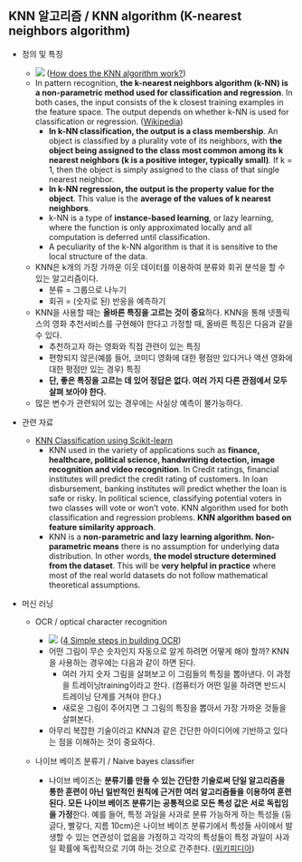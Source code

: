 ## KNN 알고리즘 / KNN algorithm (K-nearest neighbors algorithm)

 - 정의 및 특징 
    - ![](http://res.cloudinary.com/dyd911kmh/image/upload/f_auto,q_auto:best/v1531424125/KNN_final1_ibdm8a.png) ([How does the KNN algorithm work?](https://www.datacamp.com/community/tutorials/k-nearest-neighbor-classification-scikit-learn))
    - In pattern recognition, **the k-nearest neighbors algorithm (k-NN) is a non-parametric method used for classification and regression**. In both cases, the input consists of the k closest training examples in the feature space. The output depends on whether k-NN is used for classification or regression. ([Wikipedia](https://en.wikipedia.org/wiki/K-nearest_neighbors_algorithm))
        - **In k-NN classification, the output is a class membership**. An object is classified by a plurality vote of its neighbors, with **the object being assigned to the class most common among its k nearest neighbors (k is a positive integer, typically small)**. If k = 1, then the object is simply assigned to the class of that single nearest neighbor.
        - **In k-NN regression, the output is the property value for the object**. This value is the **average of the values of k nearest neighbors**.
        - k-NN is a type of **instance-based learning**, or lazy learning, where the function is only approximated locally and all computation is deferred until classification.
        - A peculiarity of the k-NN algorithm is that it is sensitive to the local structure of the data.
    - KNN은 k개의 가장 가까운 이웃 데이터를 이용하여 분류와 회귀 분석을 할 수 있는 알고리즘이다.
        - 분류 = 그룹으로 나누기
        - 회귀 = (숫자로 된) 반응을 예측하기 
    - KNN을 사용할 때는 **올바른 특징을 고르는 것이 중요**하다. KNN을 통해 넷플릭스의 영화 추천서비스를 구현해야 한다고 가정할 때, 올바른 특징은 다음과 같을 수 있다.
        - 추천하고자 하는 영화와 직접 관련이 있는 특징
        - 편향되지 않은(예를 들어, 코미디 영화에 대한 평점만 있다거나 액션 영화에 대한 평점만 있는 경우) 특징 
        - **단, 좋은 특징을 고르는 데 있어 정답은 없다. 여러 가지 다른 관점에서 모두 살펴 보아야 한다.**
    - 많은 변수가 관련되어 있는 경우에는 사실상 예측이 불가능하다.      
    

 - 관련 자료
    - [KNN Classification using Scikit-learn](https://www.datacamp.com/community/tutorials/k-nearest-neighbor-classification-scikit-learn)
        - KNN used in the variety of applications such as **finance, healthcare, political science, handwriting detection, image recognition and video recognition**. In Credit ratings, financial institutes will predict the credit rating of customers. In loan disbursement, banking institutes will predict whether the loan is safe or risky. In political science, classifying potential voters in two classes will vote or won’t vote. KNN algorithm used for both classification and regression problems. **KNN algorithm based on feature similarity approach**. 
        - KNN is a **non-parametric and lazy learning algorithm. Non-parametric means** there is no assumption for underlying data distribution. In other words, **the model structure determined from the dataset**. This will be **very helpful in practice** where most of the real world datasets do not follow mathematical theoretical assumptions. 
        

 - 머신 러닝
    - OCR / optical character recognition
        - ![](https://miro.medium.com/max/1200/1*qBV12ANk-5epRv7231Zxzw.png) ([4 Simple steps in building OCR](https://medium.com/datadriveninvestor/4-simple-steps-in-building-ocr-1f41c66099c1))
        - 어떤 그림이 무슨 숫자인지 자동으로 알게 하려면 어떻게 해야 할까? KNN을 사용하는 경우에는 다음과 같이 하면 된다.
            - 여러 가지 숫자 그림을 살펴보고 이 그림들의 특징을 뽑아낸다. 이 과정을 트레이닝training이라고 한다. (컴퓨터가 어떤 일을 하려면 반드시 트레이닝 단계를 거쳐야 한다.)
            - 새로운 그림이 주어지면 그 그림의 특징을 뽑아서 가장 가까운 것들을 살펴본다. 
        - 아무리 복잡한 기술이라고 KNN과 같은 간단한 아이디어에 기반하고 있다는 점을 이해하는 것이 중요하다. 

    - 나이브 베이즈 분류기 / Naive bayes classifier
        - 나이브 베이즈는 **분류기를 만들 수 있는 간단한 기술로써 단일 알고리즘을 통한 훈련이 아닌 일반적인 원칙에 근거한 여러 알고리즘들을 이용하여 훈련된다. 모든 나이브 베이즈 분류기는 공통적으로 모든 특성 값은 서로 독립임을 가정**한다. 예를 들어, 특정 과일을 사과로 분류 가능하게 하는 특성들 (둥글다, 빨갛다, 지름 10cm)은 나이브 베이즈 분류기에서 특성들 사이에서 발생할 수 있는 연관성이 없음을 가정하고 각각의 특성들이 특정 과일이 사과일 확률에 독립적으로 기여 하는 것으로 간주한다. ([위키피디아](https://ko.wikipedia.org/wiki/나이브_베이즈_분류))

 
